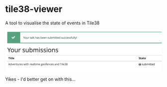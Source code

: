 # tile38-viewer
A tool to visualise the state of events in Tile38

![What have I done](img/talk-submitted.png)

Yikes - I'd better get on with this...

